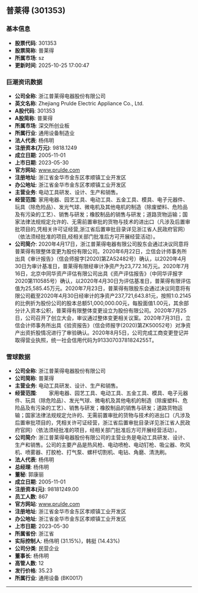 ## 普莱得 (301353)

### 基本信息

- **股票代码**: 301353
- **股票简称**: 普莱得
- **所属市场**: sz
- **更新时间**: 2025-10-25 17:00:47

### 巨潮资讯数据

- **公司全称**: 浙江普莱得电器股份有限公司
- **英文名称**: Zhejiang Prulde Electric Appliance Co., Ltd.
- **A股代码**: 301353
- **A股简称**: 普莱得
- **所属市场**: 深交所创业板
- **所属行业**: 通用设备制造业
- **法人代表**: 杨伟明
- **注册资本(万元)**: 9818.1249
- **成立日期**: 2005-11-01
- **上市日期**: 2023-05-30
- **官方网站**: www.prulde.com
- **注册地址**: 浙江省金华市金东区孝顺镇工业开发区
- **办公地址**: 浙江省金华市金东区孝顺镇工业开发区
- **主营业务**: 电动工具研发、设计、生产和销售。
- **经营范围**: 家用电器、园艺工具、电动工具、五金工具、模具、电子元器件、玩具（除危险品）、发光气球、微电机及其他电机的制造（除废塑料、危险品及有污染的工艺）、销售与研发；橡胶制品的销售与研发；道路货物运输；国家法律法规规定允许的、无需前置审批的货物与技术的进出口（凡涉及后置审批项目的,凭相关许可证经营,浙江省后置审批目录详见浙江省人民政府官网）（依法须经批准的项目,经相关部门批准后方可开展经营活动）。
- **公司简介**: 2020年4月17日，浙江普莱得电器有限公司股东会通过决议同意将普莱得有限整体变更为股份有限公司。2020年6月22日，立信会计师事务所出具《审计报告》（信会师报字[2020]第ZA52482号）确认，以2020年4月30日为审计基准日，普莱得有限经审计净资产为23,772.16万元。2020年7月16日，北京中同华资产评估有限公司出具《资产评估报告》（中同华评报字2020第110585号）确认，以2020年4月30日为评估基准日，普莱得有限评估值为25,585.45万元。2020年7月23日，普莱得有限股东会通过决议同意将有限公司截至2020年4月30日经审计的净资产237,721,643.81元，按照1:0.2145的比例折为股份公司的股本总额51,000,000.00元，每股面值1.00元，其余部分计入资本公积，普莱得有限整体变更设立为股份有限公司。2020年7月25日，公司召开了创立大会，审议通过整体变更相关议案。2020年7月31日，立信会计师事务所出具《验资报告》（信会师报字(2020)第ZK50052号）对净资产出资折股情况进行了审验确认。2020年8月5日，公司完成工商变更登记并取得营业执照，统一社会信用代码为91330703781824255T。

### 雪球数据

- **公司全称**: 浙江普莱得电器股份有限公司
- **公司简称**: 普莱得
- **主营业务**: 电动工具研发、设计、生产和销售。
- **经营范围**: 　　家用电器、园艺工具、电动工具、五金工具、模具、电子元器件、玩具（除危险品）、发光气球、微电机及其他电机的制造（除废塑料、危险品及有污染的工艺）、销售与研发；橡胶制品的销售与研发；道路货物运输；国家法律法规规定允许的、无需前置审批的货物与技术的进出口（凡涉及后置审批项目的，凭相关许可证经营，浙江省后置审批目录详见浙江省人民政府官网）（依法须经批准的项目，经相关部门批准后方可开展经营活动）。
- **公司简介**: 浙江普莱得电器股份有限公司的主营业务是电动工具研发、设计、生产和销售。公司的主要产品是热风枪、电动喷枪、电动钉枪、吸尘器、吹风机、喷雾器、打胶枪、打气泵、螺杆切割机、电钻、角磨、清洗刷。
- **法人代表**: 杨伟明
- **总经理**: 杨伟明
- **董秘**: 郭康丽
- **成立日期**: 2005-11-01
- **注册资本(元)**: 98181249.00
- **员工人数**: 867
- **官方网站**: www.prulde.com
- **注册地址**: 浙江省金华市金东区孝顺镇工业开发区
- **办公地址**: 浙江省金华市金东区孝顺镇工业开发区
- **上市日期**: 2023-05-30
- **所属省份**: 浙江省
- **实际控制人**: 杨伟明 (31.15%)，韩挺 (14.43%)
- **公司分类**: 民营企业
- **董事长**: 杨伟明
- **高管人数**: 12
- **发行价格**: 35.23
- **所属行业**: 通用设备 (BK0017)

---